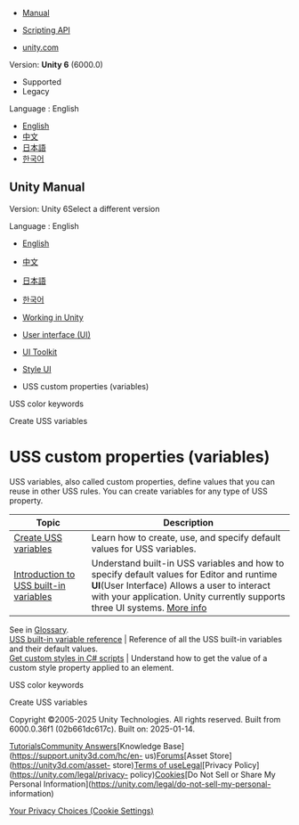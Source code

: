 [](https://docs.unity3d.com)

  * [Manual](../Manual/index.html)
  * [Scripting API](../ScriptReference/index.html)

  * [unity.com](https://unity.com/)

Version: **Unity 6** (6000.0)

  * Supported
  * Legacy

Language : English

  * [English](/Manual/UIE-USS-variables.html)
  * [中文](/cn/current/Manual/UIE-USS-variables.html)
  * [日本語](/ja/current/Manual/UIE-USS-variables.html)
  * [한국어](/kr/current/Manual/UIE-USS-variables.html)

[](https://docs.unity3d.com)

## Unity Manual

Version: Unity 6Select a different version

Language : English

  * [English](/Manual/UIE-USS-variables.html)
  * [中文](/cn/current/Manual/UIE-USS-variables.html)
  * [日本語](/ja/current/Manual/UIE-USS-variables.html)
  * [한국어](/kr/current/Manual/UIE-USS-variables.html)

  * [Working in Unity](working-in-unity.html)
  * [User interface (UI)](UIToolkits.html)
  * [UI Toolkit](UIElements.html)
  * [Style UI](UIE-USS.html)
  * USS custom properties (variables)

[](UIE-uss-color-keywords.html)

USS color keywords

[](UIE-USS-CustomProperties.html)

Create USS variables

# USS custom properties (variables)

USS variables, also called custom properties, define values that you can reuse
in other USS rules. You can create variables for any type of USS property.

**Topic** | **Description**  
---|---  
[Create USS variables](UIE-USS-CustomProperties.html) | Learn how to create, use, and specify default values for USS variables.  
[Introduction to USS built-in variables](UIE-USS-UnityVariables.html) | Understand built-in USS variables and how to specify default values for Editor and runtime **UI**(User Interface) Allows a user to interact with your application. Unity currently supports three UI systems. [More info](UI-system-compare.html)  
See in [Glossary](Glossary.html#UI).  
[USS built-in variable reference](UIE-uss-built-in-variable-reference.html) | Reference of all the USS built-in variables and their default values.  
[Get custom styles in C# scripts](UIE-get-custom-styles.html) | Understand how to get the value of a custom style property applied to an element.  
  
[](UIE-uss-color-keywords.html)

USS color keywords

[](UIE-USS-CustomProperties.html)

Create USS variables

Copyright ©2005-2025 Unity Technologies. All rights reserved. Built from
6000.0.36f1 (02b661dc617c). Built on: 2025-01-14.

[Tutorials](https://learn.unity.com/)[Community
Answers](https://answers.unity3d.com)[Knowledge
Base](https://support.unity3d.com/hc/en-
us)[Forums](https://forum.unity3d.com)[Asset Store](https://unity3d.com/asset-
store)[Terms of
use](https://docs.unity3d.com/Manual/TermsOfUse.html)[Legal](https://unity.com/legal)[Privacy
Policy](https://unity.com/legal/privacy-
policy)[Cookies](https://unity.com/legal/cookie-policy)[Do Not Sell or Share
My Personal Information](https://unity.com/legal/do-not-sell-my-personal-
information)

[Your Privacy Choices (Cookie Settings)](javascript:void\(0\);)

